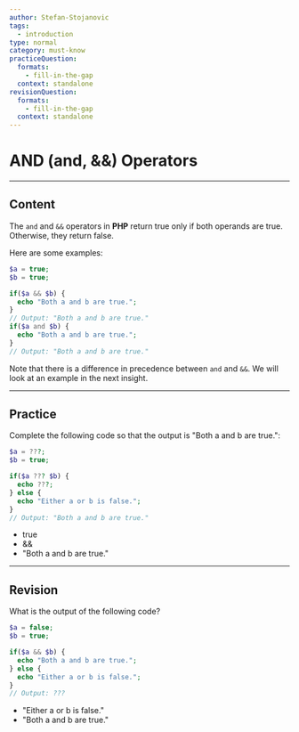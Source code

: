 ```yaml
---
author: Stefan-Stojanovic
tags:
  - introduction
type: normal
category: must-know
practiceQuestion:
  formats:
    - fill-in-the-gap
  context: standalone
revisionQuestion:
  formats:
    - fill-in-the-gap
  context: standalone
---
```


# AND (and, &&) Operators

---

## Content

The `and` and `&&` operators in **PHP** return true only if both operands are true. Otherwise, they return false.

Here are some examples:

```php
$a = true;
$b = true;

if($a && $b) {
  echo "Both a and b are true.";
}
// Output: "Both a and b are true."
if($a and $b) {
  echo "Both a and b are true.";
}
// Output: "Both a and b are true."
```

Note that there is a difference in precedence between `and` and `&&`. We will look at an example in the next insight.

---

## Practice

Complete the following code so that the output is "Both a and b are true.":

```php
$a = ???;
$b = true;

if($a ??? $b) {
  echo ???;
} else {
  echo "Either a or b is false.";
}
// Output: "Both a and b are true."
```

- true
- &&
- "Both a and b are true."

---

## Revision

What is the output of the following code?

```php
$a = false;
$b = true;

if($a && $b) {
  echo "Both a and b are true.";
} else {
  echo "Either a or b is false.";
}
// Output: ???
```

- "Either a or b is false."
- "Both a and b are true."